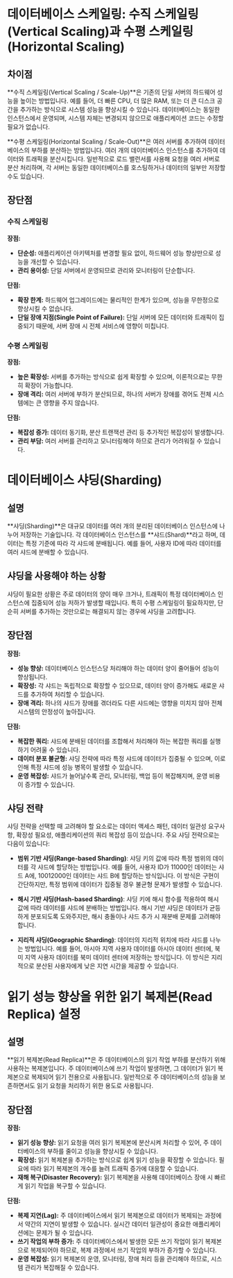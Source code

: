 # 데이터베이스 스케일링: 수직 스케일링(Vertical Scaling)과 수평 스케일링(Horizontal Scaling)

## 차이점

**수직 스케일링(Vertical Scaling / Scale-Up)**은 기존의 단일 서버의 하드웨어 성능을 높이는 방법입니다. 예를 들어, 더 빠른 CPU, 더 많은 RAM, 또는 더 큰 디스크 공간을 추가하는 방식으로 시스템 성능을 향상시킬 수 있습니다. 데이터베이스는 동일한 인스턴스에서 운영되며, 시스템 자체는 변경되지 않으므로 애플리케이션 코드는 수정할 필요가 없습니다.

**수평 스케일링(Horizontal Scaling / Scale-Out)**은 여러 서버를 추가하여 데이터베이스의 부하를 분산하는 방법입니다. 여러 개의 데이터베이스 인스턴스를 추가하여 데이터와 트래픽을 분산시킵니다. 일반적으로 로드 밸런서를 사용해 요청을 여러 서버로 분산 처리하며, 각 서버는 동일한 데이터베이스를 호스팅하거나 데이터의 일부만 저장할 수도 있습니다.

## 장단점

### 수직 스케일링

**장점:**

- **단순성:** 애플리케이션 아키텍처를 변경할 필요 없이, 하드웨어 성능 향상만으로 성능을 개선할 수 있습니다.
- **관리 용이성:** 단일 서버에서 운영되므로 관리와 모니터링이 단순합니다.

**단점:**

- **확장 한계:** 하드웨어 업그레이드에는 물리적인 한계가 있으며, 성능을 무한정으로 향상시킬 수 없습니다.
- **단일 장애 지점(Single Point of Failure):** 단일 서버에 모든 데이터와 트래픽이 집중되기 때문에, 서버 장애 시 전체 서비스에 영향이 미칩니다.

### 수평 스케일링

**장점:**

- **높은 확장성:** 서버를 추가하는 방식으로 쉽게 확장할 수 있으며, 이론적으로는 무한히 확장이 가능합니다.
- **장애 격리:** 여러 서버에 부하가 분산되므로, 하나의 서버가 장애를 겪어도 전체 시스템에는 큰 영향을 주지 않습니다.

**단점:**

- **복잡성 증가:** 데이터 동기화, 분산 트랜잭션 관리 등 추가적인 복잡성이 발생합니다.
- **관리 부담:** 여러 서버를 관리하고 모니터링해야 하므로 관리가 어려워질 수 있습니다.

# 데이터베이스 샤딩(Sharding)

## 설명

**샤딩(Sharding)**은 대규모 데이터를 여러 개의 분리된 데이터베이스 인스턴스에 나누어 저장하는 기술입니다. 각 데이터베이스 인스턴스를 **샤드(Shard)**라고 하며, 데이터는 특정 기준에 따라 각 샤드에 분배됩니다. 예를 들어, 사용자 ID에 따라 데이터를 여러 샤드에 분배할 수 있습니다.

## 샤딩을 사용해야 하는 상황

샤딩이 필요한 상황은 주로 데이터의 양이 매우 크거나, 트래픽이 특정 데이터베이스 인스턴스에 집중되어 성능 저하가 발생할 때입니다. 특히 수평 스케일링이 필요하지만, 단순히 서버를 추가하는 것만으로는 해결되지 않는 경우에 샤딩을 고려합니다.

## 장단점

**장점:**

- **성능 향상:** 데이터베이스 인스턴스당 처리해야 하는 데이터 양이 줄어들어 성능이 향상됩니다.
- **확장성:** 각 샤드는 독립적으로 확장할 수 있으므로, 데이터 양이 증가해도 새로운 샤드를 추가하여 처리할 수 있습니다.
- **장애 격리:** 하나의 샤드가 장애를 겪더라도 다른 샤드에는 영향을 미치지 않아 전체 시스템의 안정성이 높아집니다.

**단점:**

- **복잡한 쿼리:** 샤드에 분배된 데이터를 조합해서 처리해야 하는 복잡한 쿼리를 실행하기 어려울 수 있습니다.
- **데이터 분포 불균형:** 샤딩 전략에 따라 특정 샤드에 데이터가 집중될 수 있으며, 이로 인해 특정 샤드에 성능 병목이 발생할 수 있습니다.
- **운영 복잡성:** 샤드가 늘어날수록 관리, 모니터링, 백업 등이 복잡해지며, 운영 비용이 증가할 수 있습니다.

## 샤딩 전략

샤딩 전략을 선택할 때 고려해야 할 요소로는 데이터 액세스 패턴, 데이터 일관성 요구사항, 확장성 필요성, 애플리케이션의 쿼리 복잡성 등이 있습니다. 주요 샤딩 전략으로는 다음이 있습니다:

- **범위 기반 샤딩(Range-based Sharding)**: 샤딩 키의 값에 따라 특정 범위의 데이터를 각 샤드에 할당하는 방법입니다. 예를 들어, 사용자 ID가 11000인 데이터는 샤드 A에, 10012000인 데이터는 샤드 B에 할당하는 방식입니다. 이 방식은 구현이 간단하지만, 특정 범위에 데이터가 집중될 경우 불균형 문제가 발생할 수 있습니다.

- **해시 기반 샤딩(Hash-based Sharding)**: 샤딩 키에 해시 함수를 적용하여 해시 값에 따라 데이터를 샤드에 분배하는 방법입니다. 해시 기반 샤딩은 데이터가 균등하게 분포되도록 도와주지만, 해시 충돌이나 샤드 추가 시 재분배 문제를 고려해야 합니다.

- **지리적 샤딩(Geographic Sharding)**: 데이터의 지리적 위치에 따라 샤드를 나누는 방법입니다. 예를 들어, 아시아 지역 사용자 데이터를 아시아 데이터 센터에, 북미 지역 사용자 데이터를 북미 데이터 센터에 저장하는 방식입니다. 이 방식은 지리적으로 분산된 사용자에게 낮은 지연 시간을 제공할 수 있습니다.

# 읽기 성능 향상을 위한 읽기 복제본(Read Replica) 설정

## 설명

**읽기 복제본(Read Replica)**은 주 데이터베이스의 읽기 작업 부하를 분산하기 위해 사용하는 복제본입니다. 주 데이터베이스에 쓰기 작업이 발생하면, 그 데이터가 읽기 복제본으로 복제되어 읽기 전용으로 사용됩니다. 일반적으로 주 데이터베이스의 성능을 보존하면서도 읽기 요청을 처리하기 위한 용도로 사용됩니다.

## 장단점

**장점:**

- **읽기 성능 향상:** 읽기 요청을 여러 읽기 복제본에 분산시켜 처리할 수 있어, 주 데이터베이스의 부하를 줄이고 성능을 향상시킬 수 있습니다.
- **확장성:** 읽기 복제본을 추가하는 방식으로 쉽게 읽기 성능을 확장할 수 있습니다. 필요에 따라 읽기 복제본의 개수를 늘려 트래픽 증가에 대응할 수 있습니다.
- **재해 복구(Disaster Recovery):** 읽기 복제본을 사용해 데이터베이스 장애 시 빠르게 읽기 작업을 복구할 수 있습니다.

**단점:**

- **복제 지연(Lag):** 주 데이터베이스에서 읽기 복제본으로 데이터가 복제되는 과정에서 약간의 지연이 발생할 수 있습니다. 실시간 데이터 일관성이 중요한 애플리케이션에는 문제가 될 수 있습니다.
- **쓰기 작업의 부하 증가:** 주 데이터베이스에서 발생한 모든 쓰기 작업이 읽기 복제본으로 복제되어야 하므로, 복제 과정에서 쓰기 작업의 부하가 증가할 수 있습니다.
- **운영 복잡성:** 읽기 복제본의 운영, 모니터링, 장애 처리 등을 관리해야 하므로, 시스템 관리가 복잡해질 수 있습니다.
